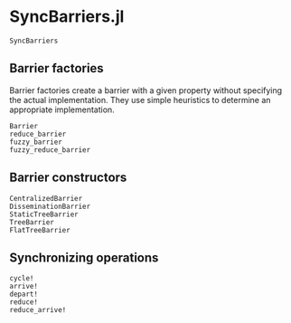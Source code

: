 # SyncBarriers.jl

```@docs
SyncBarriers
```

## Barrier factories

Barrier factories create a barrier with a given property without specifying the
actual implementation. They use simple heuristics to determine an appropriate
implementation.

```@docs
Barrier
reduce_barrier
fuzzy_barrier
fuzzy_reduce_barrier
```

## Barrier constructors

```@docs
CentralizedBarrier
DisseminationBarrier
StaticTreeBarrier
TreeBarrier
FlatTreeBarrier
```

## Synchronizing operations

```@docs
cycle!
arrive!
depart!
reduce!
reduce_arrive!
```
